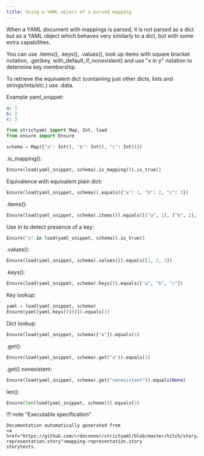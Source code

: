 ```yaml
---
title: Using a YAML object of a parsed mapping
---
```



When a YAML document with mappings is parsed, it is not parsed
as a dict but as a YAML object which behaves very similarly to
a dict, but with some extra capabilities.

You can use .items(), .keys(), .values(), look up items with
square bracket notation, .get(key, with_default_if_nonexistent)
and use "x in y" notation to determine key membership.

To retrieve the equivalent dict (containing just other dicts, lists
and strings/ints/etc.) use .data.


Example yaml_snippet:

```yaml
a: 1
b: 2
c: 3

```


```python
from strictyaml import Map, Int, load
from ensure import Ensure

schema = Map({"a": Int(), "b": Int(), "c": Int()})

```



.is_mapping():


```python
Ensure(load(yaml_snippet, schema).is_mapping()).is_true()

```




Equivalence with equivalent plain dict:


```python
Ensure(load(yaml_snippet, schema)).equals({"a": 1, "b": 2, "c": 3})

```




.items():


```python
Ensure(load(yaml_snippet, schema).items()).equals([("a", 1), ("b", 2), ("c", 3)])

```




Use in to detect presence of a key:


```python
Ensure("a" in load(yaml_snippet, schema)).is_true()

```




.values():


```python
Ensure(load(yaml_snippet, schema).values()).equals([1, 2, 3])

```




.keys():


```python
Ensure(load(yaml_snippet, schema).keys()).equals(["a", "b", "c"])

```




Key lookup:


```python
yaml = load(yaml_snippet, schema)
Ensure(yaml[yaml.keys()[0]]).equals(1)

```




Dict lookup:


```python
Ensure(load(yaml_snippet, schema)["a"]).equals(1)

```




.get():


```python
Ensure(load(yaml_snippet, schema).get("a")).equals(1)

```




.get() nonexistent:


```python
Ensure(load(yaml_snippet, schema).get("nonexistent")).equals(None)

```




len():


```python
Ensure(len(load(yaml_snippet, schema))).equals(3)

```







!!! note "Executable specification"

    Documentation automatically generated from 
    <a href="https://github.com/crdoconnor/strictyaml/blob/master/hitch/story/mapping-representation.story">mapping-representation.story
    storytests.